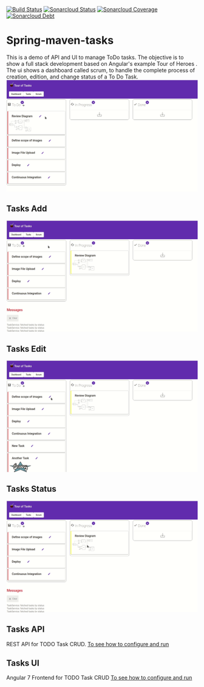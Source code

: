 [![Build Status](https://travis-ci.org/lflores/spring-maven-tasks.svg?branch=master)](https://travis-ci.org/lflores/spring-maven-tasks)
[![Sonarcloud Status](https://sonarcloud.io/api/project_badges/measure?project=com.triadsoft:spring-maven-tasks&metric=alert_status)](https://sonarcloud.io/dashboard?id=com.triadsoft:spring-maven-tasks&metric=alert_status)
[![Sonarcloud Coverage](https://sonarcloud.io/api/project_badges/measure?project=com.triadsoft:spring-maven-tasks&metric=coverage)](https://sonarcloud.io/component_measures?id=com.triadsoft:spring-maven-tasks&metric=coverage&view=list)
[![Sonarcloud Debt](https://sonarcloud.io/api/project_badges/measure?project=com.triadsoft:spring-maven-tasks&metric=sqale_index)](https://sonarcloud.io/component_measures?id=com.triadsoft:spring-maven-tasks&metric=sqale_index&view=list)

# Spring-maven-tasks
This is a demo of API and UI to manage ToDo tasks.
The objective is to show a full stack development based on Angular's example Tour of Heroes . The ui shows a dashboard called scrum, to handle the complete process of creation, edition, and change status of a To Do Task.
![Scrum Dashboard](./assets/scrum-dashboard.gif)

## Tasks Add
![Scrum Dashboard Add](./assets/scrum-dashboard.add.gif)

## Tasks Edit
![Scrum Dashboard Edit](./assets/scrum-dashboard.edit.gif)

## Tasks Status
![Scrum Dashboard Status](./assets/scrum-dashboard.status.gif)


## Tasks API
REST API for TODO Task CRUD.
[To see how to configure and run](tasks-api/README.md)

## Tasks UI
Angular 7 Frontend for TODO Task CRUD
[To see how to configure and run](tasks-ui/README.md)
